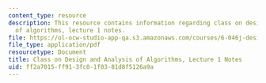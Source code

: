 ```yaml
---
content_type: resource
description: This resource contains information regarding class on design and analysis
  of algorithms, lecture 1 notes.
file: https://ol-ocw-studio-app-qa.s3.amazonaws.com/courses/6-046j-design-and-analysis-of-algorithms-spring-2015/ff2a7015ff913fc01f0381d8f5126a9a_MIT6_046JS15_lec01.pdf
file_type: application/pdf
resourcetype: Document
title: Class on Design and Analysis of Algorithms, Lecture 1 Notes
uid: ff2a7015-ff91-3fc0-1f03-81d8f5126a9a
---
```

